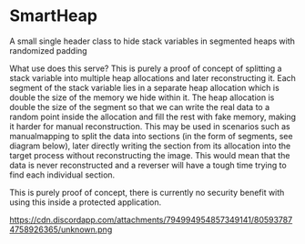 # SmartHeap
A small single header class to hide stack variables in segmented heaps with randomized padding

What use does this serve?
This is purely a proof of concept of splitting a stack variable into multiple heap allocations and later reconstructing it. Each segment of the stack variable lies in a separate heap allocation which is double the size of the memory we hide within it. The heap allocation is double the size of the segment so that we can write the real data to a random point inside the allocation and fill the rest with fake memory, making it harder for manual reconstruction. This may be used in scenarios such as manualmapping to split the data into sections (in the form of segments, see diagram below), later directly writing the section from its allocation into the target process without reconstructing the image. This would mean that the data is never reconstructed and a reverser will have a tough time trying to find each individual section.

This is purely proof of concept, there is currently no security benefit with using this inside a protected application.

https://cdn.discordapp.com/attachments/794994954857349141/805937874758926365/unknown.png
